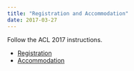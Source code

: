 ```yaml
---
title: "Registration and Accommodation"
date: 2017-03-27
---
```


Follow the ACL 2017 instructions.

- [Registration](http://acl2017.org/registration/)
- [Accommodation](http://acl2017.org/participants/)
